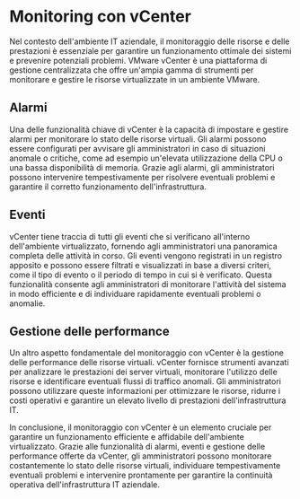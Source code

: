# Monitoring con vCenter

Nel contesto dell'ambiente IT aziendale, il monitoraggio delle risorse e delle prestazioni è essenziale per garantire un funzionamento ottimale dei sistemi e prevenire potenziali problemi. VMware vCenter è una piattaforma di gestione centralizzata che offre un'ampia gamma di strumenti per monitorare e gestire le risorse virtualizzate in un ambiente VMware.

## Alarmi

Una delle funzionalità chiave di vCenter è la capacità di impostare e gestire alarmi per monitorare lo stato delle risorse virtuali. Gli alarmi possono essere configurati per avvisare gli amministratori in caso di situazioni anomale o critiche, come ad esempio un'elevata utilizzazione della CPU o una bassa disponibilità di memoria. Grazie agli alarmi, gli amministratori possono intervenire tempestivamente per risolvere eventuali problemi e garantire il corretto funzionamento dell'infrastruttura.

## Eventi

vCenter tiene traccia di tutti gli eventi che si verificano all'interno dell'ambiente virtualizzato, fornendo agli amministratori una panoramica completa delle attività in corso. Gli eventi vengono registrati in un registro apposito e possono essere filtrati e visualizzati in base a diversi criteri, come il tipo di evento o il periodo di tempo in cui si è verificato. Questa funzionalità consente agli amministratori di monitorare l'attività del sistema in modo efficiente e di individuare rapidamente eventuali problemi o anomalie.

## Gestione delle performance

Un altro aspetto fondamentale del monitoraggio con vCenter è la gestione delle performance delle risorse virtuali. vCenter fornisce strumenti avanzati per analizzare le prestazioni dei server virtuali, monitorare l'utilizzo delle risorse e identificare eventuali flussi di traffico anomali. Gli amministratori possono utilizzare queste informazioni per ottimizzare le risorse, ridurre i costi operativi e garantire un elevato livello di prestazioni dell'infrastruttura IT.

In conclusione, il monitoraggio con vCenter è un elemento cruciale per garantire un funzionamento efficiente e affidabile dell'ambiente virtualizzato. Grazie alle funzionalità di alarmi, eventi e gestione delle performance offerte da vCenter, gli amministratori possono monitorare costantemente lo stato delle risorse virtuali, individuare tempestivamente eventuali problemi e intervenire prontamente per garantire la continuità operativa dell'infrastruttura IT aziendale.